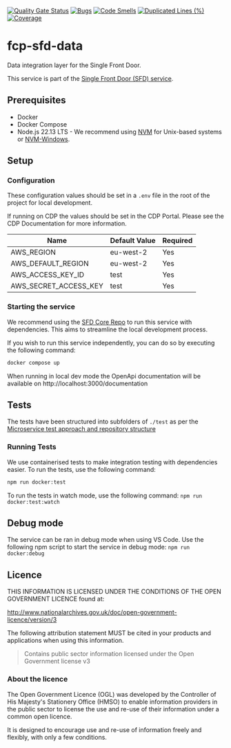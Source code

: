 [![Quality Gate Status](https://sonarcloud.io/api/project_badges/measure?project=DEFRA_fcp-sfd-data&metric=alert_status)](https://sonarcloud.io/summary/new_code?id=DEFRA_fcp-sfd-data)
[![Bugs](https://sonarcloud.io/api/project_badges/measure?project=DEFRA_fcp-sfd-data&metric=bugs)](https://sonarcloud.io/summary/new_code?id=DEFRA_fcp-sfd-data)
[![Code Smells](https://sonarcloud.io/api/project_badges/measure?project=DEFRA_fcp-sfd-data&metric=code_smells)](https://sonarcloud.io/summary/new_code?id=DEFRA_fcp-sfd-data)
[![Duplicated Lines (%)](https://sonarcloud.io/api/project_badges/measure?project=DEFRA_fcp-sfd-data&metric=duplicated_lines_density)](https://sonarcloud.io/summary/new_code?id=DEFRA_fcp-sfd-data)
[![Coverage](https://sonarcloud.io/api/project_badges/measure?project=DEFRA_fcp-sfd-data&metric=coverage)](https://sonarcloud.io/summary/new_code?id=DEFRA_fcp-sfd-data)


# fcp-sfd-data

Data integration layer for the Single Front Door.

This service is part of the [Single Front Door (SFD) service](https://github.com/DEFRA/fcp-sfd-core).

## Prerequisites
- Docker
- Docker Compose
- Node.js 22.13 LTS - We recommend using [NVM](https://github.com/nvm-sh/nvm) for Unix-based systems or [NVM-Windows](https://github.com/coreybutler/nvm-windows).

## Setup

### Configuration

These configuration values should be set in a `.env` file in the root of the project for local development.

If running on CDP the values should be set in the CDP Portal. Please see the CDP Documentation for more information.

| Name | Default Value | Required |
|------|--------------|----------|
| AWS_REGION | eu-west-2 | Yes |
| AWS_DEFAULT_REGION | eu-west-2 | Yes |
| AWS_ACCESS_KEY_ID | test | Yes |
| AWS_SECRET_ACCESS_KEY | test | Yes |

### Starting the service
We recommend using the [SFD Core Repo](https://github.com/DEFRA/fcp-sfd-core) to run this service with dependencies. This aims to streamline the local development process.

If you wish to run this service independently, you can do so by executing the following command:
```bash
docker compose up
```

When running in local dev mode the OpenApi documentation will be available on http://localhost:3000/documentation

## Tests
The tests have been structured into subfolders of `./test` as per the
[Microservice test approach and repository structure](https://eaflood.atlassian.net/wiki/spaces/FPS/pages/1845396477/Microservice+test+approach+and+repository+structure)

### Running Tests
We use containerised tests to make integration testing with dependencies easier. To run the tests, use the following command:
```bash
npm run docker:test
```

To run the tests in watch mode, use the following command:
`npm run docker:test:watch`

## Debug mode
The service can be ran in debug mode when using VS Code. Use the following npm script to start the service in debug mode: `npm run docker:debug`

## Licence

THIS INFORMATION IS LICENSED UNDER THE CONDITIONS OF THE OPEN GOVERNMENT LICENCE found at:

<http://www.nationalarchives.gov.uk/doc/open-government-licence/version/3>

The following attribution statement MUST be cited in your products and applications when using this information.

> Contains public sector information licensed under the Open Government license v3

### About the licence

The Open Government Licence (OGL) was developed by the Controller of His Majesty's Stationery Office (HMSO) to enable
information providers in the public sector to license the use and re-use of their information under a common open
licence.

It is designed to encourage use and re-use of information freely and flexibly, with only a few conditions.
